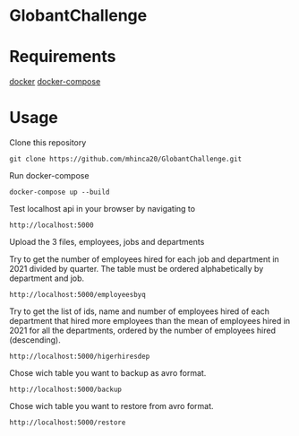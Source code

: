 # GlobantChallenge


# Requirements
[docker](https://www.docker.com/get-docker)
[docker-compose](https://docs.docker.com/compose/install/)

# Usage
Clone this repository
```
git clone https://github.com/mhinca20/GlobantChallenge.git
```

Run docker-compose
```
docker-compose up --build
```

Test localhost api in your browser by navigating to
```
http://localhost:5000
```

Upload the 3 files, employees, jobs and departments


Try to get the number of employees hired for each job and department in 2021 divided by quarter. The
table must be ordered alphabetically by department and job.
```
http://localhost:5000/employeesbyq
```

Try to get the list of ids, name and number of employees hired of each department that hired more
employees than the mean of employees hired in 2021 for all the departments, ordered
by the number of employees hired (descending).
```
http://localhost:5000/higerhiresdep
```

Chose wich table you want to backup as avro format.
```
http://localhost:5000/backup
```

Chose wich table you want to restore from avro format.
```
http://localhost:5000/restore
```